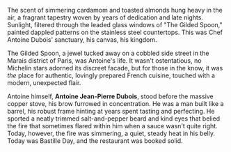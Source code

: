 The scent of simmering cardamom and toasted almonds hung heavy in the air, a fragrant tapestry woven by years of dedication and late nights. Sunlight, filtered through the leaded glass windows of "The Gilded Spoon," painted dappled patterns on the stainless steel countertops. This was Chef Antoine Dubois' sanctuary, his canvas, his kingdom.

The Gilded Spoon, a jewel tucked away on a cobbled side street in the Marais district of Paris, was Antoine's life. It wasn't ostentatious, no Michelin stars adorned its discreet facade, but for those in the know, it was *the* place for authentic, lovingly prepared French cuisine, touched with a modern, unexpected flair. 

Antoine himself, **Antoine Jean-Pierre Dubois**, stood before the massive copper stove, his brow furrowed in concentration. He was a man built like a barrel, his robust frame hinting at years spent tasting and perfecting. He sported a neatly trimmed salt-and-pepper beard and kind eyes that belied the fire that sometimes flared within him when a sauce wasn't quite right. Today, however, the fire was simmering, a quiet, steady heat in his belly. Today was Bastille Day, and the restaurant was booked solid.
